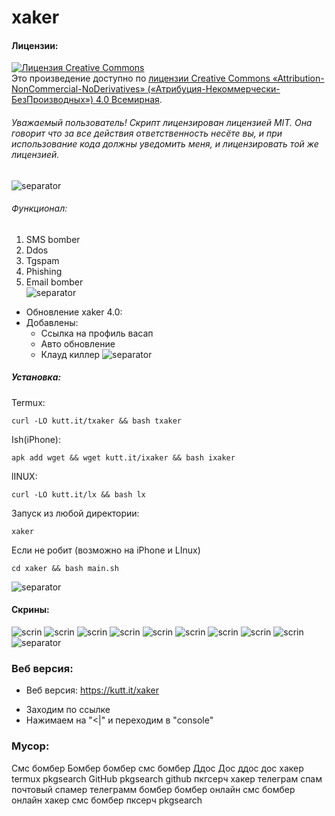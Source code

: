 # xaker

#### Лицензии:
<a rel="license" href="http://creativecommons.org/licenses/by-nc-nd/4.0/"><img alt="Лицензия Creative Commons" style="border-width:0" src="https://i.creativecommons.org/l/by-nc-nd/4.0/88x31.png" /></a><br />Это произведение доступно по <a rel="license" href="http://creativecommons.org/licenses/by-nc-nd/4.0/">лицензии Creative Commons «Attribution-NonCommercial-NoDerivatives» («Атрибуция-Некоммерчески-БезПроизводных») 4.0 Всемирная</a>.


###### Уважаемый пользователь! Скрипт лицензирован лицензией MIT. Она говорит что за все действия ответственность несёте вы, и при использование кода должны уведомить меня, и лицензировать той же лицензией.
![separator](https://user-images.githubusercontent.com/61265099/78818286-19743180-79dd-11ea-84c5-f629f891dd4b.png)

###### Функционал:
1. SMS bomber  
2. Ddos  
3. Tgspam  
4. Phishing  
5. Email bomber  
![separator](https://user-images.githubusercontent.com/61265099/78818286-19743180-79dd-11ea-84c5-f629f891dd4b.png)

- Обновление xaker 4.0:
- Добавлены:
  + Ссылка на профиль васап
  + Авто обновление
  + Клауд киллер
![separator](https://user-images.githubusercontent.com/61265099/78818286-19743180-79dd-11ea-84c5-f629f891dd4b.png)
##### Установка:
Termux:
```
curl -LO kutt.it/txaker && bash txaker
```
Ish(iPhone):
```
apk add wget && wget kutt.it/ixaker && bash ixaker
```
lINUX:
```
curl -LO kutt.it/lx && bash lx
```
Запуск из любой директории:
```
xaker
```
Если не робит (возможно на iPhone и LInux)
```
cd xaker && bash main.sh
```




![separator](https://user-images.githubusercontent.com/61265099/78818286-19743180-79dd-11ea-84c5-f629f891dd4b.png)

#### Скрины:
![scrin](1.jpg)
![scrin](2.jpg)
![scrin](3.jpg)
![scrin](4.jpg)
![scrin](5.jpg)
![scrin](6.jpg)
![scrin](7.jpg)
![scrin](8.jpg)
![scrin](9.jpg)
![separator](https://user-images.githubusercontent.com/61265099/78818286-19743180-79dd-11ea-84c5-f629f891dd4b.png)

### Веб версия:
- Веб версия: https://kutt.it/xaker
+ Заходим по ссылке
+ Нажимаем на "<|" и переходим в "console"
### Мусор:
Смс бомбер
Бомбер
бомбер
смс бомбер
Ддос
Дос
ддос
дос
хакер
termux
pkgsearch GitHub
pkgsearch github
пкгсерч хакер
телеграм спам
почтовый спамер
телеграмм бомбер
бомбер онлайн
смс бомбер онлайн
хакер смс бомбер
пксерч
pkgsearch


